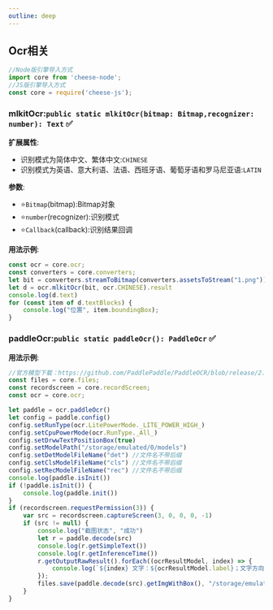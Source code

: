 ```yaml
---
outline: deep
---
```


## Ocr相关

```javascript
//Node版引擎导入方式
import core from 'cheese-node';
//JS版引擎导入方式
const core = require('cheese-js');
```

### mlkitOcr:`public static mlkitOcr(bitmap: Bitmap,recognizer: number): Text` :white_check_mark:

**扩展属性**:

- 识别模式为简体中文、繁体中文:`CHINESE`
- 识别模式为英语、意大利语、法语、西班牙语、葡萄牙语和罗马尼亚语:`LATIN`

**参数**:

- ⭐`Bitmap`(bitmap):Bitmap对象
- ⭐`number`(recognizer):识别模式
- ⭐`Callback`(callback):识别结果回调


**用法示例**:

```javascript
const ocr = core.ocr;
const converters = core.converters;
let bit = converters.streamToBitmap(converters.assetsToStream("1.png"))
let d = ocr.mlkitOcr(bit, ocr.CHINESE).result
console.log(d.text)
for (const item of d.textBlocks) {
    console.log("位置", item.boundingBox);
}
```

### paddleOcr:`public static paddleOcr(): PaddleOcr` :white_check_mark:

**用法示例**:

```javascript
//官方模型下载：https://github.com/PaddlePaddle/PaddleOCR/blob/release/2.6/doc/doc_ch/models_list.md
const files = core.files;
const recordscreen = core.recordScreen;
const ocr = core.ocr;

let paddle = ocr.paddleOcr()
let config = paddle.config()
config.setRunType(ocr.LitePowerMode._LITE_POWER_HIGH_)
config.setCpuPowerMode(ocr.RunType._All_)
config.setDrwwTextPositionBox(true)
config.setModelPath("/storage/emulated/0/models")
config.setDetModelFileName("det") //文件名不带后缀
config.setClsModelFileName("cls") //文件名不带后缀
config.setRecModelFileName("rec") //文件名不带后缀
console.log(paddle.isInit())
if (!paddle.isInit()) {
    console.log(paddle.init())
}
if (recordscreen.requestPermission(3)) {
    var src = recordscreen.captureScreen(3, 0, 0, 0, -1)
    if (src != null) {
        console.log("截图状态", "成功")
        let r = paddle.decode(src)
        console.log(r.getSimpleText())
        console.log(r.getInferenceTime())
        r.getOutputRawResult().forEach((ocrResultModel, index) => {
            console.log(`${index} 文字：${ocrResultModel.label}；文字方向：${ocrResultModel.cls_label}；文字方向置信度：${ocrResultModel.cls_confidenceL}；识别置信度 ${ocrResultModel.confidence}；文字位置：${ocrResultModel.points}`);
        });
        files.save(paddle.decode(src).getImgWithBox(), "/storage/emulated/0/image.png")
    }
}
```